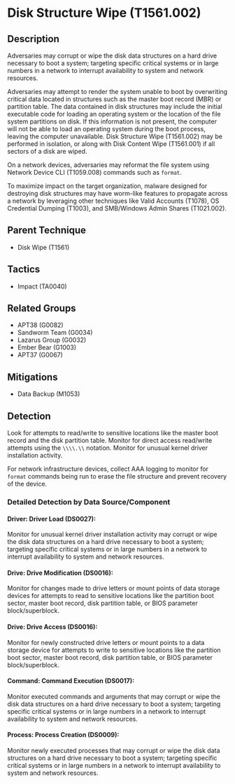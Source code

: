 # Disk Structure Wipe (T1561.002)

## Description
Adversaries may corrupt or wipe the disk data structures on a hard drive necessary to boot a system; targeting specific critical systems or in large numbers in a network to interrupt availability to system and network resources. 

Adversaries may attempt to render the system unable to boot by overwriting critical data located in structures such as the master boot record (MBR) or partition table. The data contained in disk structures may include the initial executable code for loading an operating system or the location of the file system partitions on disk. If this information is not present, the computer will not be able to load an operating system during the boot process, leaving the computer unavailable. Disk Structure Wipe (T1561.002) may be performed in isolation, or along with Disk Content Wipe (T1561.001) if all sectors of a disk are wiped.

On a network devices, adversaries may reformat the file system using Network Device CLI (T1059.008) commands such as `format`.

To maximize impact on the target organization, malware designed for destroying disk structures may have worm-like features to propagate across a network by leveraging other techniques like Valid Accounts (T1078), OS Credential Dumping (T1003), and SMB/Windows Admin Shares (T1021.002).

## Parent Technique
- Disk Wipe (T1561)

## Tactics
- Impact (TA0040)

## Related Groups
- APT38 (G0082)
- Sandworm Team (G0034)
- Lazarus Group (G0032)
- Ember Bear (G1003)
- APT37 (G0067)

## Mitigations
- Data Backup (M1053)

## Detection
Look for attempts to read/write to sensitive locations like the master boot record and the disk partition table. Monitor for direct access read/write attempts using the ```\\\\.\\``` notation. Monitor for unusual kernel driver installation activity.

For network infrastructure devices, collect AAA logging to monitor for `format` commands being run to erase the file structure and prevent recovery of the device.

### Detailed Detection by Data Source/Component
#### Driver: Driver Load (DS0027): 
Monitor for unusual kernel driver installation activity may corrupt or wipe the disk data structures on a hard drive necessary to boot a system; targeting specific critical systems or in large numbers in a network to interrupt availability to system and network resources.

#### Drive: Drive Modification (DS0016): 
Monitor for changes made to drive letters or mount points of data storage devices for attempts to read to sensitive locations like the partition boot sector, master boot record, disk partition table, or BIOS parameter block/superblock.

#### Drive: Drive Access (DS0016): 
Monitor for newly constructed drive letters or mount points to a data storage device for attempts to write to sensitive locations like the partition boot sector, master boot record, disk partition table, or BIOS parameter block/superblock.

#### Command: Command Execution (DS0017): 
Monitor executed commands and arguments that may corrupt or wipe the disk data structures on a hard drive necessary to boot a system; targeting specific critical systems or in large numbers in a network to interrupt availability to system and network resources.

#### Process: Process Creation (DS0009): 
Monitor newly executed processes that may corrupt or wipe the disk data structures on a hard drive necessary to boot a system; targeting specific critical systems or in large numbers in a network to interrupt availability to system and network resources.

